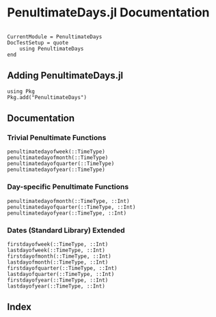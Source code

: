 # PenultimateDays.jl Documentation

```@contents
```

```@meta
CurrentModule = PenultimateDays
DocTestSetup = quote
    using PenultimateDays
end
```

## Adding PenultimateDays.jl
```@repl
using Pkg
Pkg.add("PenultimateDays")
```

## Documentation

### Trivial Penultimate Functions
```@docs
penultimatedayofweek(::TimeType)
penultimatedayofmonth(::TimeType)
penultimatedayofquarter(::TimeType)
penultimatedayofyear(::TimeType)
```

### Day-specific Penultimate Functions
```@docs
penultimatedayofmonth(::TimeType, ::Int)
penultimatedayofquarter(::TimeType, ::Int)
penultimatedayofyear(::TimeType, ::Int)
```

### Dates (Standard Library) Extended
```@docs
firstdayofweek(::TimeType, ::Int)
lastdayofweek(::TimeType, ::Int)
firstdayofmonth(::TimeType, ::Int)
lastdayofmonth(::TimeType, ::Int)
firstdayofquarter(::TimeType, ::Int)
lastdayofquarter(::TimeType, ::Int)
firstdayofyear(::TimeType, ::Int)
lastdayofyear(::TimeType, ::Int)
```

## Index

```@index
```